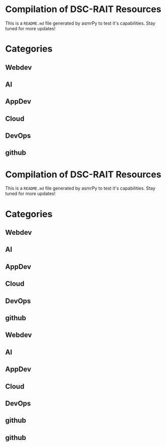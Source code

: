 
Compilation of DSC-RAIT Resources
=================================


This is a ``README.md`` file generated by asmrPy to test it's capabilities. Stay tuned for more updates!
# Categories

## Webdev

## AI

## AppDev

## Cloud

## DevOps

## github

Compilation of DSC-RAIT Resources
=================================


This is a ``README.md`` file generated by asmrPy to test it's capabilities. Stay tuned for more updates!
# Categories

## Webdev

## AI

## AppDev

## Cloud

## DevOps

## github

## Webdev

## AI

## AppDev

## Cloud

## DevOps

## github

## github
